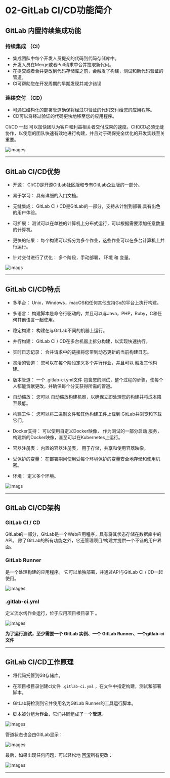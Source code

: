 # 02-GitLab CI/CD功能简介





## GitLab 内置持续集成功能

### 持续集成 （CI）
- 集成团队中每个开发人员提交的代码到代码存储库中。
- 开发人员在Merge或者Pull请求中合并拉取新代码。
- 在提交或者合并更改到代码存储库之前，会触发了构建，测试和新代码验证的管道。
- CI可帮助您在开发周期的早期发现并减少错误

### 连续交付 （CD） 
- 可通过结构化的部署管道确保将经过CI验证的代码交付给您的应用程序。
- CD可以将经过验证的代码更快地移至您的应用程序。

CI/CD 一起 可以加快团队为客户和利益相关者交付成果的速度。CI和CD必须无缝协作，以使您的团队快速有效地进行构建，并且对于确保完全优化的开发实践至关重要。

![images](images/02.png)

---



## GitLab CI/CD优势

- 开源： CI/CD是开源GitLab社区版和专有GitLab企业版的一部分。

- 易于学习： 具有详细的入门文档。

- 无缝集成： GitLab CI / CD是GitLab的一部分，支持从计划到部署,具有出色的用户体验。

- 可扩展： 测试可以在单独的计算机上分布式运行，可以根据需要添加任意数量的计算机。

- 更快的结果： 每个构建可以拆分为多个作业，这些作业可以在多台计算机上并行运行。

- 针对交付进行了优化： 多个阶段，手动部署， 环境 和 变量。

  

![imags](images/03.png)

---



## GitLab CI/CD特点

- 多平台： Unix，Windows，macOS和任何其他支持Go的平台上执行构建。
- 多语言： 构建脚本是命令行驱动的，并且可以与Java，PHP，Ruby，C和任何其他语言一起使用。
- 稳定构建： 构建在与GitLab不同的机器上运行。
- 并行构建： GitLab CI / CD在多台机器上拆分构建，以实现快速执行。
- 实时日志记录： 合并请求中的链接将您带到动态更新的当前构建日志。
- 灵活的管道： 您可以在每个阶段定义多个并行作业，并且可以 触发其他构建。

- 版本管道： 一个 .gitlab-ci.yml文件 包含您的测试，整个过程的步骤，使每个人都能贡献更改，并确保每个分支获得所需的管道。
- 自动缩放： 您可以 自动缩放构建机器，以确保立即处理您的构建并将成本降至最低。
- 构建工件： 您可以将二进制文件和其他构建工件上载到 GitLab并浏览和下载它们。
- Docker支持： 可以使用自定义Docker映像， 作为测试的一部分启动 服务， 构建新的Docker映像，甚至可以在Kubernetes上运行。
- 容器注册表： 内置的容器注册表， 用于存储，共享和使用容器映像。
- 受保护的变量： 在部署期间使用受每个环境保护的变量安全地存储和使用机密。
- 环境： 定义多个环境。



![imags](images/04.jpeg)

---





## GitLab CI/CD架构

### GitLab CI / CD 

GitLab的一部分，GitLab是一个Web应用程序，具有将其状态存储在数据库中的API。
除了GitLab的所有功能之外，它还管理项目/构建并提供一个不错的用户界面。

### GitLab Runner 

是一个处理构建的应用程序。
它可以单独部署，并通过API与GitLab CI / CD一起使用。



![images](images/01.png)



### .gitlab-ci.yml

定义流水线作业运行，位于应用项目根目录下 。

![images](images/05.png)



**为了运行测试，至少需要一个 GitLab 实例、一个 GitLab Runner、一个gitlab-ci文件**



---





## GitLab CI/CD工作原理



- 将代码托管到Git存储库。

- 在项目根目录创建ci文件 `.gitlab-ci.yml` ，在文件中指定构建，测试和部署脚本。

- GitLab将检测到它并使用名为GitLab Runner的工具运行脚本。

- 脚本被分组为**作业**，它们共同组成了一个**管道**。

  

![images](images/06.png)



管道状态也会由GitLab显示：

![images](images/07.png)



最后，如果出现任何问题，可以轻松地 [回滚](https://docs.gitlab.com/12.9/ee/ci/environments.html#retrying-and-rolling-back)所有更改：

![images](images/08.png)



---

